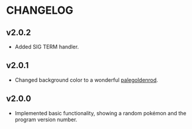 # CHANGELOG

## v2.0.2

* Added SIG TERM handler.

## v2.0.1

* Changed background color to a wonderful [palegoldenrod](https://en.wikipedia.org/wiki/Goldenrod_(color)).

## v2.0.0

* Implemented basic functionality, showing a random pokémon and the program version number.